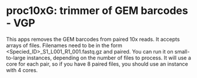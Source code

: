 <!-- dx-header -->
# proc10xG: trimmer of GEM barcodes - VGP

This apps removes the GEM barcodes from paired 10x reads. It accepts arrays of files.
Filenames need to be in the form <Specied_ID>_S1_L001_R1_001.fastq.gz and paired.
You can run it on small-to-large instances, depending on the number of files to process.
It will use a core for each pair, so if you have 8 paired files, you should use an instance with 4 cores.

<!-- /dx-header -->

<!-- proc10xG: trimmer of GEM barcodes - VGP

This apps removes the GEM barcodes from paired 10x reads. It accepts arrays of files.
Filenames need to be in the form <Specied_ID>_S1_L001_R1_001.fastq.gz and paired.
You can run it on small-to-large instances, depending on the number of files to process.
It will use a core for each pair, so if you have 8 paired files, you should use an instance with 4 cores.

-->
